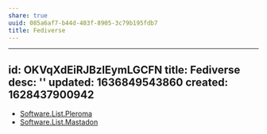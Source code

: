 ```yaml
---
share: true
uuid: 085a6af7-b44d-403f-8905-3c79b195fdb7
title: Fediverse
---
```

---
id: OKVqXdEiRJBzIEymLGCFN
title: Fediverse
desc: ''
updated: 1636849543860
created: 1628437900942
---

* [Software.List.Pleroma](/undefined)
* [Software.List.Mastadon](/undefined)